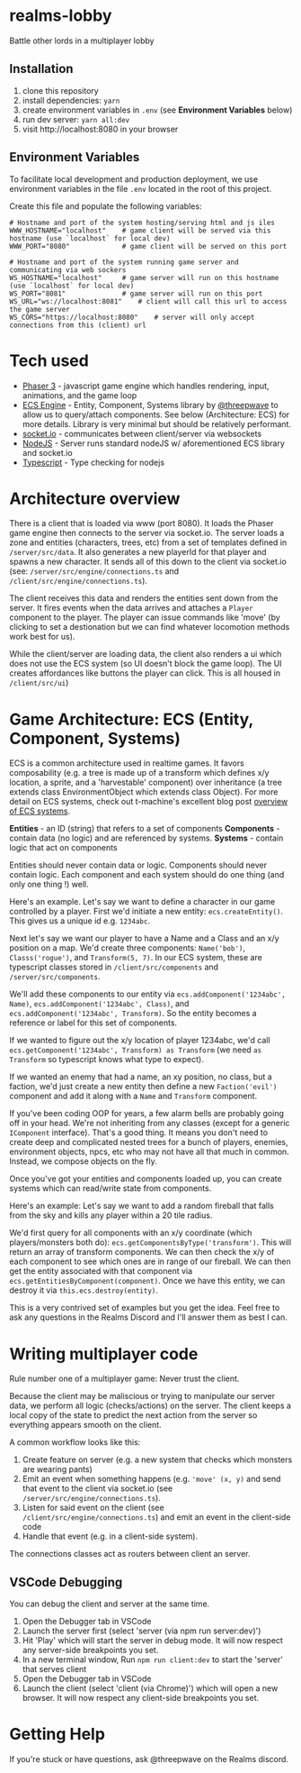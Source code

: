 # realms-lobby
Battle other lords in a multiplayer lobby

## Installation
1. clone this repository
2. install dependencies: `yarn`
3. create environment variables in `.env` (see **Environment Variables** below)
4. run dev server: `yarn all:dev`
5. visit http://localhost:8080 in your browser

## Environment Variables

To facilitate local development and production deployment, we use environment variables in the file `.env` located in the root of this project. 

Create this file and populate the following variables:
```
# Hostname and port of the system hosting/serving html and js iles
WWW_HOSTNAME="localhost"    # game client will be served via this hostname (use `localhost` for local dev)
WWW_PORT="8080"             # game client will be served on this port

# Hostname and port of the system running game server and communicating via web sockers
WS_HOSTNAME="localhost"     # game server will run on this hostname (use `localhost` for local dev)
WS_PORT="8081"              # game server will run on this port
WS_URL="ws://localhost:8081"    # client will call this url to access the game server
WS_CORS="https://localhost:8080"    # server will only accept connections from this (client) url
```


# Tech used
* [Phaser 3](https://photonstorm.github.io/phaser3-docs/) - javascript game engine which handles rendering, input, animations, and the game loop
* [ECS Engine](http://t-machine.org/index.php/category/entity-systems/) - Entity, Component, Systems library by [@threepwave](https://twitter.com/threepwave) to allow us to query/attach components. See below (Architecture: ECS) for more details. Library is very minimal but should be relatively performant.    
* [socket.io](https://socket.io/) - communicates between client/server via websockets
* [NodeJS](https://nodejs.org/en/) - Server runs standard nodeJS w/ aforementioned ECS library and socket.io
* [Typescript](https://www.typescriptlang.org/) - Type checking for nodejs

# Architecture overview
There is a client that is loaded via www (port 8080). It loads the Phaser game engine then connects to the server via socket.io. The server loads a zone and entities (characters, trees, etc) from a set of templates defined in `/server/src/data`. It also generates a new playerId for that player and spawns a new character. It sends all of this down to the client via socket.io (see: `/server/src/engine/connections.ts` and `/client/src/engine/connections.ts`).

The client receives this data and renders the entities sent down from the server. It fires events when the data arrives and attaches a `Player` component to the player. The player can issue commands like 'move' (by clicking to set a destionation but we can find whatever locomotion methods work best for us).

While the client/server are loading data, the client also renders a ui which does not use the ECS system (so UI doesn't block the game loop). The UI creates affordances like buttons the player can click. This is all housed in `/client/src/ui`)

# Game Architecture: ECS (Entity, Component, Systems)

ECS is a common architecture used in realtime games. It favors composability (e.g. a tree is made up of a transform which defines x/y location, a sprite, and a 'harvestable' component) over inheritance (a tree extends class EnvironmentObject which extends class Object). For more detail on ECS systems, check out t-machine's excellent blog post [overview of ECS systems](http://t-machine.org/index.php/category/entity-systems/).

**Entities** - an ID (string) that refers to a set of components
**Components** - contain data (no logic) and are referenced by systems.
**Systems** - contain logic that act on components

Entities should never contain data or logic. Components should never contain logic. Each component and each system should do one thing (and only one thing !) well.

Here's an example. Let's say we want to define a character in our game controlled by a player. First we'd initiate a new entity: `ecs.createEntity()`. This gives us a unique id e.g. `1234abc`.

Next let's say we want our player to have a Name and a Class and an x/y position on a map. We'd create three components: `Name('bob')`, `Classs('rogue')`, and `Transform(5, 7)`. In our ECS system, these are typescript classes stored in `/client/src/components` and `/server/src/components`.

We'll add these components to our entity via `ecs.addComponent('1234abc', Name)`, `ecs.addComponent('1234abc', Class)`, and `ecs.addComponent('1234abc', Transform)`. So the entity becomes a reference or label for this set of components. 

If we wanted to figure out the x/y location of player 1234abc, we'd call `ecs.getComponent('1234abc', Transform) as Transform` (we need `as Transform` so typescript knows what type to expect).

If we wanted an enemy that had a name, an xy position, no class, but a faction, we'd just create a new entity then define a new `Faction('evil')` component and add it along with a `Name` and `Transform` component.

If you've been coding OOP for years, a few alarm bells are probably going off in your head. We're not inheriting from any classes (except for a generic `IComponent` interface). That's a good thing. It means you don't need to create deep and complicated nested trees for a bunch of players, enemies, environment objects, npcs, etc who may not have all that much in common. Instead, we compose objects on the fly.

Once you've got your entities and components loaded up, you can create systems which can read/write state from components.

Here's an example: Let's say we want to add a random fireball that falls from the sky and kills any player within a 20 tile radius.

We'd first query for all components with an x/y coordinate (which players/monsters both do): `ecs.getComponentsByType('transform')`. This will return an array of transform components. We can then check the x/y of each component to see which ones are in range of our fireball. We can then get the entity associated with that component via `ecs.getEntitiesByComponent(component)`. Once we have this entity, we can destroy it via `this.ecs.destroy(entity)`.

This is a very contrived set of examples but you get the idea. Feel free to ask any questions in the Realms Discord and I'll answer them as best I can.

# Writing multiplayer code

Rule number one of a multiplayer game: Never trust the client.

Because the client may be maliscious or trying to manipulate our server data, we perform all logic (checks/actions) on the server. The client keeps a local copy of the state to predict the next action from the server so everything appears smooth on the client.

A common workflow looks like this:
1. Create feature on server (e.g. a new system that checks which monsters are wearing pants)
2. Emit an event when something happens (e.g. `'move' (x, y)` and send that event to the client via socket.io (see `/server/src/engine/connections.ts`).
3. Listen for said event on the client (see `/client/src/engine/connections.ts`) and emit an event in the client-side code
4. Handle that event (e.g. in a client-side system).

The connections classes act as routers between client an server.


## VSCode Debugging 

You can debug the client and server at the same time.

1. Open the Debugger tab in VSCode
2. Launch the server first (select 'server (via npm run server:dev)')
3. Hit 'Play' which will start the server in debug mode. It will now respect any server-side breakpoints you set.
4. In a new terminal window, Run `npm run client:dev` to start the 'server' that serves client
5. Open the Debugger tab in VSCode
6. Launch the client (select 'client (via Chrome)') which will open a new browser. It will now respect any client-side breakpoints you set.


# Getting Help
If you're stuck or have questions, ask @threepwave on the Realms discord.


